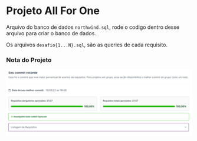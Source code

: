 # Projeto All For One

Arquivo do banco de dados ```northwind.sql```, rode o codigo dentro desse arquivo para criar o banco de dados.

Os arquivos ```desafio{1...N}.sql```, são as queries de cada requisito.

### Nota do Projeto

![Nota do Projeto All For One](Project-All-For-One.png)

<!-- Olá, Tryber!

Esse é apenas um arquivo inicial para o README do seu projeto.

É essencial que você preencha esse documento por conta própria, ok?

Não deixe de usar nossas dicas de escrita de README de projetos, e deixe sua criatividade brilhar!

⚠️ IMPORTANTE: você precisa deixar nítido:
- quais arquivos/pastas foram desenvolvidos por você; 
- quais arquivos/pastas foram desenvolvidos por outra pessoa estudante;
- quais arquivos/pastas foram desenvolvidos pela Trybe.

-->
